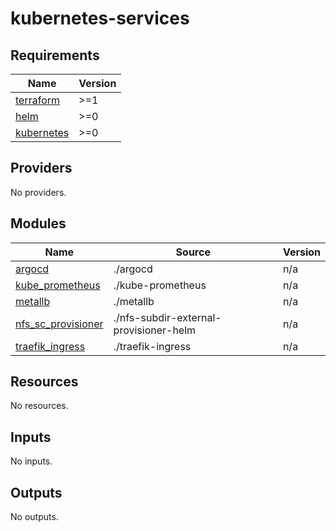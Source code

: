 # kubernetes-services

<!-- BEGINNING OF PRE-COMMIT-TERRAFORM DOCS HOOK -->
## Requirements

| Name | Version |
|------|---------|
| <a name="requirement_terraform"></a> [terraform](#requirement\_terraform) | >=1 |
| <a name="requirement_helm"></a> [helm](#requirement\_helm) | >=0 |
| <a name="requirement_kubernetes"></a> [kubernetes](#requirement\_kubernetes) | >=0 |

## Providers

No providers.

## Modules

| Name | Source | Version |
|------|--------|---------|
| <a name="module_argocd"></a> [argocd](#module\_argocd) | ./argocd | n/a |
| <a name="module_kube_prometheus"></a> [kube\_prometheus](#module\_kube\_prometheus) | ./kube-prometheus | n/a |
| <a name="module_metallb"></a> [metallb](#module\_metallb) | ./metallb | n/a |
| <a name="module_nfs_sc_provisioner"></a> [nfs\_sc\_provisioner](#module\_nfs\_sc\_provisioner) | ./nfs-subdir-external-provisioner-helm | n/a |
| <a name="module_traefik_ingress"></a> [traefik\_ingress](#module\_traefik\_ingress) | ./traefik-ingress | n/a |

## Resources

No resources.

## Inputs

No inputs.

## Outputs

No outputs.
<!-- END OF PRE-COMMIT-TERRAFORM DOCS HOOK -->
